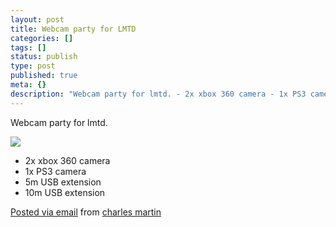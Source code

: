 ```yaml
---
layout: post
title: Webcam party for LMTD
categories: []
tags: []
status: publish
type: post
published: true
meta: {}
description: "Webcam party for lmtd. - 2x xbox 360 camera - 1x PS3 camera - 5m USB extension - 10m USB extension Posted via email from charles martin"
---
```


Webcam party for lmtd.

![]({{site.baseurl}}/assets/charlesmartin/2010-07-lmtdcameraarrival.jpg)

- 2x xbox 360 camera 
- 1x PS3 camera 
- 5m USB extension 
- 10m USB extension 

[Posted via email](http://posterous.com)  from 
[charles martin](http://charlesmartin.posterous.com/webcam-party-for-lmtd)
